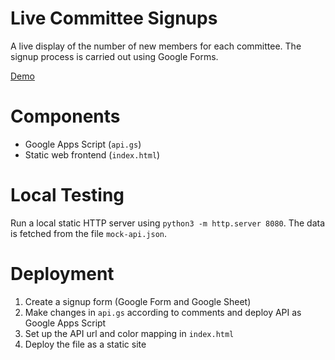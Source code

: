 # Live Committee Signups
A live display of the number of new members for each committee.
The signup process is carried out using Google Forms.

[Demo](https://rawcdn.githack.com/StudieverenigingSTORM/live-committee-signups/9e8381d759407487a50312a835a6bdb3f30b92b0/index.html)

# Components
* Google Apps Script (`api.gs`)
* Static web frontend (`index.html`)

# Local Testing  
Run a local static HTTP server using `python3 -m http.server 8080`.
The data is fetched from the file `mock-api.json`.

# Deployment
1. Create a signup form (Google Form and Google Sheet)
2. Make changes in `api.gs` according to comments and deploy API as Google Apps Script
3. Set up the API url and color mapping in `index.html`
4. Deploy the file as a static site 
